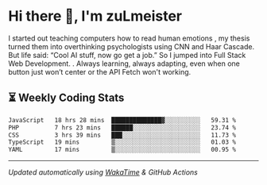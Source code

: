# Hi there 👋, I'm zuLmeister

I started out teaching computers how to read human emotions , my thesis turned them into overthinking psychologists using CNN and Haar Cascade.
But life said: “Cool AI stuff, now go get a job.” So I jumped into Full Stack Web Development. .
Always learning, always adapting, even when one button just won’t center or the API Fetch won't working.

## ⏳ Weekly Coding Stats
<!--START_SECTION:waka-->

```txt
JavaScript   18 hrs 28 mins  ██████████████▓░░░░░░░░░░   59.31 %
PHP          7 hrs 23 mins   ██████░░░░░░░░░░░░░░░░░░░   23.74 %
CSS          3 hrs 39 mins   ███░░░░░░░░░░░░░░░░░░░░░░   11.73 %
TypeScript   19 mins         ▒░░░░░░░░░░░░░░░░░░░░░░░░   01.03 %
YAML         17 mins         ▒░░░░░░░░░░░░░░░░░░░░░░░░   00.95 %
```

<!--END_SECTION:waka-->

---
*Updated automatically using [WakaTime](https://wakatime.com/) & GitHub Actions*
